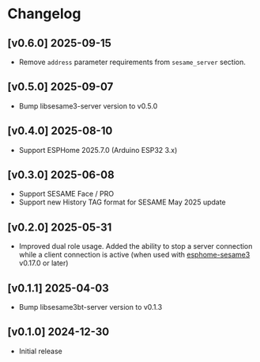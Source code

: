# Changelog

## [v0.6.0] 2025-09-15
- Remove `address` parameter requirements from `sesame_server` section.

## [v0.5.0] 2025-09-07
- Bump libsesame3-server version to v0.5.0

## [v0.4.0] 2025-08-10
- Support ESPHome 2025.7.0 (Arduino ESP32 3.x)

## [v0.3.0] 2025-06-08
- Support SESAME Face / PRO
- Support new History TAG format for SESAME May 2025 update

## [v0.2.0] 2025-05-31
- Improved dual role usage. Added the ability to stop a server connection while a client connection is active (when used with [esphome-sesame3](https://github.com/homy-newfs8/esphome-sesame3) v0.17.0 or later)

## [v0.1.1] 2025-04-03

- Bump libsesame3bt-server version to v0.1.3

## [v0.1.0] 2024-12-30

- Initial release
